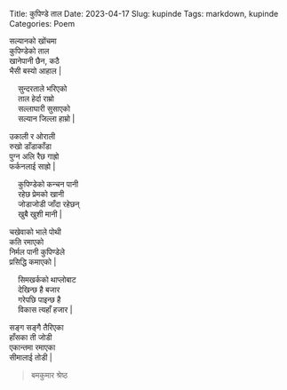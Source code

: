 Title: कुपिण्डे ताल
Date: 2023-04-17
Slug: kupinde
Tags: markdown, kupinde
Categories: Poem

सल्यानको खोंचमा  
कुपिण्डेको ताल  
खानेपानी छैन, कठै  
भैसी बस्यो आहाल |  

&nbsp;&nbsp;&nbsp;&nbsp;सुन्दरताले भरिएको  
&nbsp;&nbsp;&nbsp;&nbsp;ताल हेर्दा राम्रो  
&nbsp;&nbsp;&nbsp;&nbsp;सल्लाघारी सुसाएको  
&nbsp;&nbsp;&nbsp;&nbsp;सल्यान जिल्ला हाम्रो |  

उकाली र ओराली  
रुखो डाँडाकाँडा  
पुग्न अलि रैछ गाह्रो  
फर्कनलाई साह्रो |  

&nbsp;&nbsp;&nbsp;&nbsp;कुपिण्डेको कन्चन पानी  
&nbsp;&nbsp;&nbsp;&nbsp;रहेछ प्रेमको खानी  
&nbsp;&nbsp;&nbsp;&nbsp;जोडाजोडी जाँदा रहेछन्  
&nbsp;&nbsp;&nbsp;&nbsp;खुबै खुशी मानी |  

चखेवाको भाले पोथी  
कति रमाएको  
निर्मल पानी कुपिण्डेले  
प्रसिद्धि कमाएको |  

&nbsp;&nbsp;&nbsp;&nbsp;सिमखर्कको थाप्लोबाट  
&nbsp;&nbsp;&nbsp;&nbsp;देखिन्छ है बजार  
&nbsp;&nbsp;&nbsp;&nbsp;गरेपछि पाइन्छ है  
&nbsp;&nbsp;&nbsp;&nbsp;विकास त्यहाँ हजार |  

सङ्ग सङ्गै तैरिएका  
हाँसका ती जोडी  
एकान्तमा रमाएका  
सीमालाई तोडी |  

> बमकुमार श्रेष्ठ
